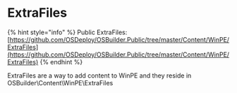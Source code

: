 # ExtraFiles

{% hint style="info" %}
Public ExtraFiles: [https://github.com/OSDeploy/OSBuilder.Public/tree/master/Content/WinPE/ExtraFiles](https://github.com/OSDeploy/OSBuilder.Public/tree/master/Content/WinPE/ExtraFiles)
{% endhint %}

ExtraFiles are a way to add content to WinPE and they reside in OSBuilder\Content\WinPE\ExtraFiles

